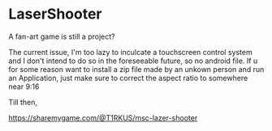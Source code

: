 # LaserShooter

A fan-art game is still a project?


The current issue, I'm too lazy to inculcate a touchscreen control system and I don't intend to do so in the foreseeable future, so no android file. If u for some reason want to install a zip file made by an unkown person and run an Application, just make sure to correct the aspect ratio to somewhere near 9:16

Till then,

https://sharemygame.com/@T1RKUS/msc-lazer-shooter
